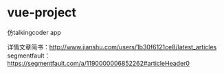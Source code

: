 
# vue-project

仿talkingcoder app

详情文章简书：http://www.jianshu.com/users/1b30f6121ce8/latest_articles
segmentfault：https://segmentfault.com/a/1190000006852262#articleHeader0
